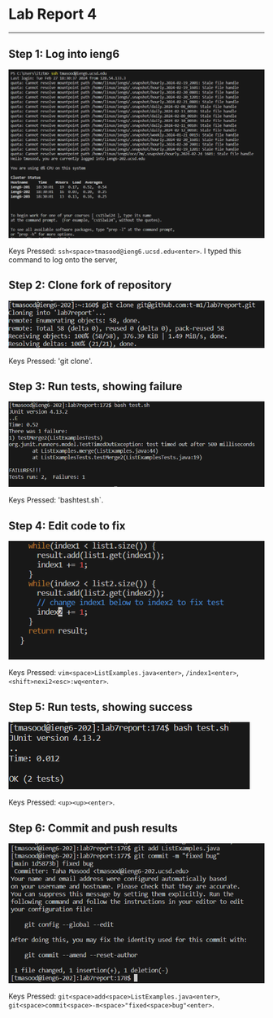 # **Lab Report 4**

***

## Step 1: Log into ieng6
![Image](7image1.png)

Keys Pressed: `ssh<space>tmasood@ieng6.ucsd.edu<enter>`. I typed this command to log onto the server, 
## Step 2: Clone fork of repository
![Image](7image2.png)

Keys Pressed: 'git clone<space><right click><enter>'.
## Step 3: Run tests, showing failure
![Image](7image3.png)

Keys Pressed: 'bash<space>test.sh<enter>`.
## Step 4: Edit code to fix
![Image](7image4.png)

Keys Pressed: `vim<space>ListExamples.java<enter>`, `/index1<enter>`, `<shift>nexi2<esc>:wq<enter>`. 
## Step 5: Run tests, showing success
![Image](7image5.png)

Keys Pressed: `<up><up><enter>`.
## Step 6: Commit and push results
![Image](7image6.png)

Keys Pressed: `git<space>add<space>ListExamples.java<enter>`, `git<space>commit<space>-m<space>"fixed<space>bug"<enter>`.
